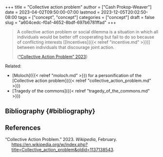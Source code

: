 +++
title = "Collective action problem"
author = ["Cash Prokop-Weaver"]
date = 2023-04-02T09:50:00-07:00
lastmod = 2023-12-05T20:02:50-08:00
tags = ["concept", "concept"]
categories = ["concept"]
draft = false
slug = "a604cedc-f0a1-4652-8bdf-697b6781ffad"
+++

> A collective action problem or social dilemma is a situation in which all individuals would be better off cooperating but fail to do so because of conflicting interests [[Incentives]({{< relref "incentive.md" >}})] between individuals that discourage joint action.
>
> (<a href="#citeproc_bib_item_1">“Collective Action Problem” 2023</a>)

Related:

-   [Moloch]({{< relref "moloch.md" >}}) for a personification of the [Collective action problem]({{< relref "collective_action_problem.md" >}})
-   [Tragedy of the commons]({{< relref "tragedy_of_the_commons.md" >}})


## Bibliography {#bibliography}

## References

<style>.csl-entry{text-indent: -1.5em; margin-left: 1.5em;}</style><div class="csl-bib-body">
  <div class="csl-entry"><a id="citeproc_bib_item_1"></a>“Collective Action Problem.” 2023. <i>Wikipedia</i>, February. <a href="https://en.wikipedia.org/w/index.php?title=Collective_action_problem&oldid=1137138543">https://en.wikipedia.org/w/index.php?title=Collective_action_problem&#38;oldid=1137138543</a>.</div>
</div>
